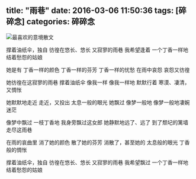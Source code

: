 
title: "雨巷"
date: 2016-03-06 11:50:36
tags: [碎碎念]
categories: 碎碎念
---


<!-- <img src="http://7xpfpd.com1.z0.glb.clouddn.com/post_.dingxiang.jpg" style="width: 208px;height: 208px;"></img> -->

![最喜欢的意境散文][1]
	    
[1]: http://7xpfpd.com1.z0.glb.clouddn.com/post_.dingxiang.jpg "最喜欢的意境散文" 






撑着油纸伞，独自 
彷徨在悠长、悠长 
又寂寥的雨巷 
我希望逢着 
一个丁香一样地 
结着愁怨的姑娘 


她是有 
丁香一样的颜色 
丁香一样的芬芳 
丁香一样的忧愁 
在雨中哀怨 
哀怨又彷徨 

<!--more--> 

她彷徨在这寂寥的雨巷 
撑着油纸伞 
像我一样 
像我一样地 
默默行着 
寒漠、凄清，又惆怅 


她默默地走近 
走近，又投出 
太息一般的眼光 
她飘过 
像梦一般地 
像梦一般地凄婉迷茫 



像梦中飘过 
一枝丁香地 
我身旁飘过这女郎 
她静默地远了、远了 
到了颓圮的篱墙 
走尽这雨巷 



在雨的哀曲里 
消了她的颜色 
散了她的芬芳 
消散了，甚至她的 
太息般的眼光 
丁香般的惆怅 



撑着油纸伞，独自 
彷徨在悠长、悠长 
又寂寥的雨巷 
我希望飘过 
一个丁香一样地 
结着愁怨的姑娘


